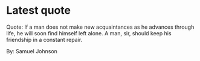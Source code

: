 # Latest quote 

Quote: If a man does not make new acquaintances as he advances through life, he will soon find himself left alone. A man, sir, should keep his friendship in a constant repair. 

By: Samuel Johnson